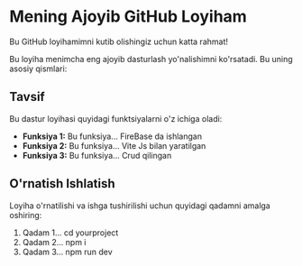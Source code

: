 # Mening Ajoyib GitHub Loyiham

Bu GitHub loyihamimni kutib olishingiz uchun katta rahmat!

Bu loyiha menimcha eng ajoyib dasturlash yo'nalishimni ko'rsatadi. Bu uning asosiy qismlari:

## Tavsif

Bu dastur loyihasi quyidagi funktsiyalarni o'z ichiga oladi:
- **Funksiya 1:** Bu funksiya... FireBase da ishlangan
- **Funksiya 2:** Bu funksiya... Vite Js bilan yaratilgan
- **Funksiya 3:** Bu funksiya... Crud qilingan

## O'rnatish Ishlatish

Loyiha o'rnatilishi va ishga tushirilishi uchun quyidagi qadamni amalga oshiring:
1. Qadam 1... cd yourproject
2. Qadam 2... npm i
3. Qadam 3... npm run dev


